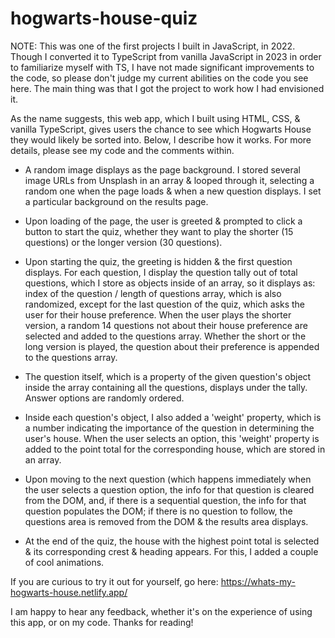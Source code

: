 ﻿# hogwarts-house-quiz

NOTE: This was one of the first projects I built in JavaScript, in 2022. Though I converted it to TypeScript from vanilla JavaScript in 2023 in order to familiarize myself with TS, I have not made significant improvements to the code, so please don't judge my current abilities on the code you see here. The main thing was that I got the project to work how I had envisioned it.
 
As the name suggests, this web app, which I built using HTML, CSS, & vanilla TypeScript, gives users the chance to see which Hogwarts House they would likely be sorted into. Below, I describe how it works. For more details, please see my code and the comments within.

* A random image displays as the page background. I stored several image URLs from Unsplash in an array & looped through it, selecting a random one when the page loads & when a new question displays. I set a particular background on the results page.

* Upon loading of the page, the user is greeted & prompted to click a button to start the quiz, whether they want to play the shorter (15 questions) or the longer version (30 questions). 

* Upon starting the quiz, the greeting is hidden & the first question displays. For each question, I display the question tally out of total questions, which I store as objects inside of an array, so it displays as: index of the question / length of questions array, which is also randomized, except for the last question of the quiz, which asks the user for their house preference. When the user plays the shorter version, a random 14 questions not about their house preference are selected and added to the questions array. Whether the short or the long version is played, the question about their preference is appended to the questions array.

* The question itself, which is a property of the given question's object inside the array containing all the questions, displays under the tally. Answer options are randomly ordered.

* Inside each question's object, I also added a 'weight' property, which is a number indicating the importance of the question in determining the user's house. When the user selects an option, this 'weight' property is added to the point total for the corresponding house, which are stored in an array. 

* Upon moving to the next question (which happens immediately when the user selects a question option, the info for that question is cleared from the DOM, and, if there is a sequential question, the info for that question populates the DOM; if there is no question to follow, the questions area is removed from the DOM & the results area displays.

* At the end of the quiz, the house with the highest point total is selected & its corresponding crest & heading appears. For this, I added a couple of cool animations.

If you are curious to try it out for yourself, go here: https://whats-my-hogwarts-house.netlify.app/

I am happy to hear any feedback, whether it's on the experience of using this app, or on my code. Thanks for reading!

